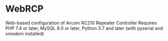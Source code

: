 # WebRCP
Web-based configuration of Arcom RC210 Repeater Controller
Requires PHP 7.4 or later, MySQL 8.0 or later, Python 3.7 and later (with pyserial and xmodem installed)
